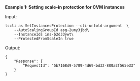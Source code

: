 **Example 1: Setting scale-in protection for CVM instances**



Input: 

```
tccli as SetInstancesProtection --cli-unfold-argument  \
    --AutoScalingGroupId asg-2umy3jbd\
    --InstanceIds ins-b2d33ywt\
    --ProtectedFromScaleIn true
```

Output: 
```
{
    "Response": {
        "RequestId": "5b7168d9-5709-4d69-bd32-880a2f565e33"
    }
}
```


